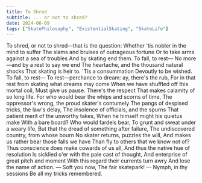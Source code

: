 ```yaml
---
title: To Shred
subtitle: ... or not to shred?
date: 2024-06-09
tags: ["SkatePhilosophy", "ExistentialSkating", "SkateLife"]
---
```


To shred, or not to shred—that is the question:
Whether 'tis nobler in the mind to suffer
The slams and bruises of outrageous fortune
Or to take arms against a sea of troubles
And by skating end them. To fall, to rest—
No more—and by a rest to say we end
The heartache, and the thousand natural shocks
That skating is heir to. 'Tis a consummation
Devoutly to be wished. To fall, to rest—
To rest—perchance to dream: ay, there's the rub,
For in that rest from skating what dreams may come
When we have shuffled off this mortal coil,
Must give us pause. There's the respect
That makes calamity of so long life.
For who would bear the whips and scorns of time,
The oppressor's wrong, the proud skater's contumely
The pangs of despised tricks, the law's delay,
The insolence of officials, and the spurns
That patient merit of the unworthy takes,
When he himself might his quietus make
With a bare board? Who would fardels bear,
To grunt and sweat under a weary life,
But that the dread of something after failure,
The undiscovered country, from whose bourn
No skater returns, puzzles the will,
And makes us rather bear those falls we have
Than fly to others that we know not of?
Thus conscience does make cowards of us all,
And thus the native hue of resolution
Is sicklied o'er with the pale cast of thought,
And enterprise of great pitch and moment
With this regard their currents turn awry
And lose the name of action. — Soft you now,
The fair skatepark! — Nymph, in thy sessions
Be all my tricks remembered.